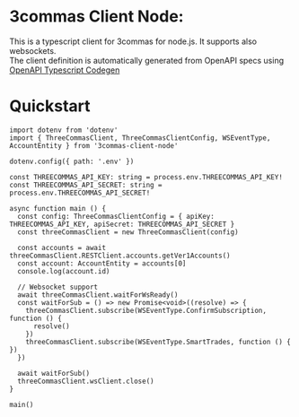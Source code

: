 # 3commas Client Node:
This is a typescript client for 3commas for node.js. It supports also websockets.  
The client definition is automatically generated from OpenAPI specs using [OpenAPI Typescript Codegen](https://github.com/ferdikoomen/openapi-typescript-codegen)

# Quickstart
```
import dotenv from 'dotenv'
import { ThreeCommasClient, ThreeCommasClientConfig, WSEventType, AccountEntity } from '3commas-client-node'

dotenv.config({ path: '.env' })

const THREECOMMAS_API_KEY: string = process.env.THREECOMMAS_API_KEY!
const THREECOMMAS_API_SECRET: string = process.env.THREECOMMAS_API_SECRET!

async function main () {
  const config: ThreeCommasClientConfig = { apiKey: THREECOMMAS_API_KEY, apiSecret: THREECOMMAS_API_SECRET }
  const threeCommasClient = new ThreeCommasClient(config)

  const accounts = await threeCommasClient.RESTClient.accounts.getVer1Accounts()
  const account: AccountEntity = accounts[0]
  console.log(account.id)

  // Websocket support
  await threeCommasClient.waitForWsReady()
  const waitForSub = () => new Promise<void>((resolve) => {
    threeCommasClient.subscribe(WSEventType.ConfirmSubscription, function () {
      resolve()
    })
    threeCommasClient.subscribe(WSEventType.SmartTrades, function () { })
  })

  await waitForSub()
  threeCommasClient.wsClient.close()
}

main()
```
